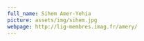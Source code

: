 ```yaml
---
full_name: Sihem Amer-Yehia
picture: assets/img/sihem.jpg
webpage: http://lig-membres.imag.fr/amery/
---
```

